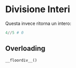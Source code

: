 # Divisione Interi

Questa invece ritorna un intero:

```python
4//5 # 0
```

## Overloading 

`__floordiv__()`
